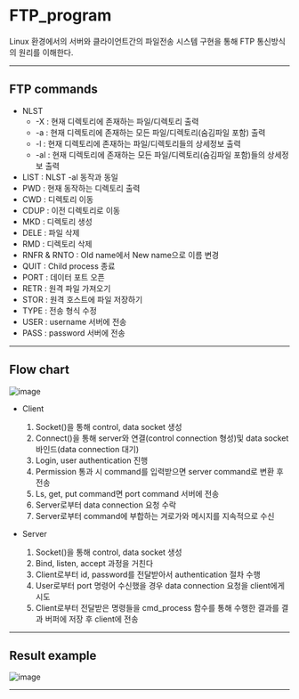 # FTP_program
Linux 환경에서의 서버와 클라이언트간의 파일전송 시스템 구현을 통해 FTP 통신방식의 원리를 이해한다.

---

## FTP commands

* NLST
    * -X : 현재 디렉토리에 존재하는 파일/디렉토리 출력
    * -a : 현재 디렉토리에 존재하는 모든 파일/디렉토리(숨김파일 포함) 출력
    * -l : 현재 디렉토리에 존재하는 파일/디렉토리들의 상세정보 출력
    * -al : 현재 디렉토리에 존재하는 모든 파일/디렉토리(숨김파일 포함)들의 상세정보 출력
* LIST : NLST -al 동작과 동일
* PWD : 현재 동작하는 디렉토리 출력
* CWD : 디렉토리 이동
* CDUP : 이전 디렉토리로 이동
* MKD : 디렉토리 생성
* DELE : 파일 삭제
* RMD : 디렉토리 삭제
* RNFR & RNTO : Old name에서 New name으로 이름 변경
* QUIT : Child process 종료
* PORT : 데이터 포트 오픈
* RETR : 원격 파일 가져오기
* STOR : 원격 호스트에 파일 저장하기
* TYPE : 전송 형식 수정
* USER : username 서버에 전송
* PASS : password 서버에 전송

---

## Flow chart

![image](https://user-images.githubusercontent.com/67624104/118274196-ca61cf80-b4ff-11eb-8818-fce7a3bc92eb.png)

  * Client
    1. Socket()을 통해 control, data socket 생성
    2. Connect()을 통해 server와 연결(control connection 형성)및 data socket 바인드(data connection 대기)
    3. Login, user authentication 진행
    4. Permission 통과 시 command를 입력받으면 server command로 변환 후 전송
    5. Ls, get, put command면 port command 서버에 전송
    6. Server로부터 data connection 요청 수락
    7. Server로부터 command에 부합하는 겨로가와 메시지를 지속적으로 수신

  * Server
    1. Socket()을 통해 control, data socket 생성
    2. Bind, listen, accept 과정을 거친다
    3. Client로부터 id, password를 전달받아서 authentication 절차 수행
    4. User로부터 port 명령어 수신했을 경우 data connection 요청을 client에게 시도
    5. Client로부터 전달받은 명령들을 cmd_process 함수를 통해 수행한 결과를 결과 버퍼에 저장 후 client에 전송


---

## Result example
![image](https://user-images.githubusercontent.com/67624104/118275146-034e7400-b501-11eb-9b31-d9c0fa24b457.png)


---

